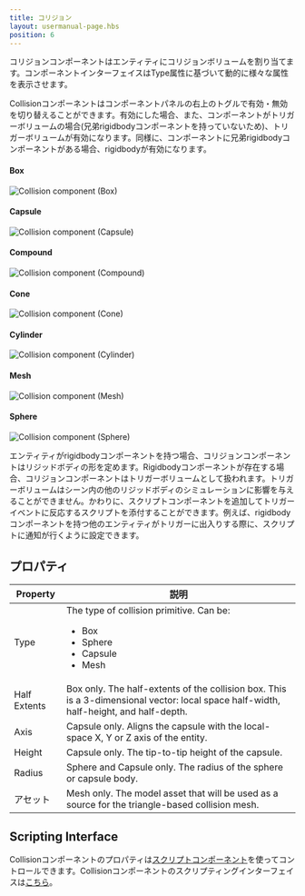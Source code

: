 ```yaml
---
title: コリジョン
layout: usermanual-page.hbs
position: 6
---
```


コリジョンコンポーネントはエンティティにコリジョンボリュームを割り当てます。コンポーネントインターフェイスはType属性に基づいて動的に様々な属性を表示させます。 

Collisionコンポーネントはコンポーネントパネルの右上のトグルで有効・無効を切り替えることができます。有効にした場合、また、コンポーネントがトリガーボリュームの場合(兄弟rigidbodyコンポーネントを持っていないため)、トリガーボリュームが有効になります。同様に、コンポーネントに兄弟rigidbodyコンポーネントがある場合、rigidbodyが有効になります。

#### Box
![Collision component (Box)][1]
#### Capsule
![Collision component (Capsule)][2]
#### Compound
![Collision component (Compound)][3]
#### Cone
![Collision component (Cone)][4]
#### Cylinder
![Collision component (Cylinder)][5]
#### Mesh
![Collision component (Mesh)][6]
#### Sphere
![Collision component (Sphere)][7]

エンティティがrigidbodyコンポーネントを持つ場合、コリジョンコンポーネントはリジッドボディの形を定めます。Rigidbodyコンポーネントが存在する場合、コリジョンコンポーネントはトリガーボリュームとして扱われます。トリガーボリュームはシーン内の他のリジッドボディのシミュレーションに影響を与えることができません。かわりに、スクリプトコンポーネントを追加してトリガーイベントに反応するスクリプトを添付することができます。例えば、rigidbodyコンポーネントを持つ他のエンティティがトリガーに出入りする際に、スクリプトに通知が行くように設定できます。

## プロパティ

| Property     | 説明 |
|--------------|-------------|
| Type         | The type of collision primitive. Can be:<ul><li>Box</li><li>Sphere</li><li>Capsule</li><li>Mesh</li></ul> |
| Half Extents | Box only. The half-extents of the collision box. This is a 3-dimensional vector: local space half-width, half-height, and half-depth. |
| Axis         | Capsule only. Aligns the capsule with the local-space X, Y or Z axis of the entity. |
| Height       | Capsule only. The tip-to-tip height of the capsule. |
| Radius       | Sphere and Capsule only. The radius of the sphere or capsule body. |
| アセット        | Mesh only. The model asset that will be used as a source for the triangle-based collision mesh. |

## Scripting Interface

Collisionコンポーネントのプロパティは[スクリプトコンポーネント][8]を使ってコントロールできます。Collisionコンポーネントのスクリプティングインターフェイスは[こちら][9]。

[1]: /images/user-manual/scenes/components/component-collision-box.png
[2]: /images/user-manual/scenes/components/component-collision-capsule.png
[3]: /images/user-manual/scenes/components/component-collision-compound.png
[4]: /images/user-manual/scenes/components/component-collision-cone.png
[5]: /images/user-manual/scenes/components/component-collision-cylinder.png
[6]: /images/user-manual/scenes/components/component-collision-mesh.png
[7]: /images/user-manual/scenes/components/component-collision-sphere.png
[8]: /user-manual/packs/components/script
[9]: /api/pc.CollisionComponent.html

